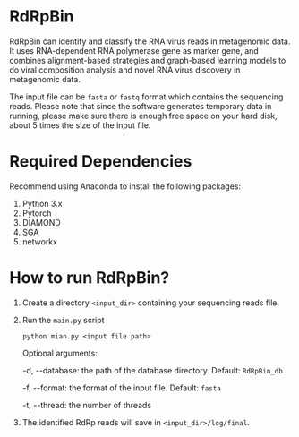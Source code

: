 # RdRpBin

RdRpBin can identify and classify the RNA virus reads in metagenomic data. It uses RNA-dependent RNA polymerase gene as marker gene, and combines alignment-based strategies and graph-based learning models to do viral composition analysis and novel RNA virus discovery in metagenomic data.

The input file can be `fasta` or `fastq` format which contains the sequencing reads. Please note that since the software generates temporary data in running, please make sure there is enough free space on your hard disk, about 5 times the size of the input file.



# Required Dependencies

Recommend using Anaconda to install the following packages:

1. Python 3.x
2. Pytorch
3. DIAMOND
4. SGA
5. networkx



# How to run RdRpBin?

1. Create a directory `<input_dir>` containing your sequencing reads file.

2. Run the `main.py` script

   `python mian.py <input file path>`

   Optional arguments:

   -d, --database: the path of the database directory. Default: `RdRpBin_db`

   -f, --format: the format of the input file. Default: `fasta`

   -t, --thread: the number of threads

3. The identified RdRp reads will save in `<input_dir>/log/final`.